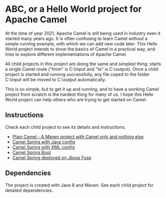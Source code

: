 # ABC, or a Hello World project for Apache Camel

At the time of year 2021, Apache Camel is still being used in industry even it started many years ago. It is often
confusing to learn Camel without a simple running example, with which we can add new code later.  This Hello World project intends to show the basics of
Camel in a practical way, and tries to explore different implementations of Apache Camel.

All child projects in this project are doing the same and simplest thing: starts a single Camel route ("from" is C:\input
and "to" is C:\output). Once a child project is started and running successfully, any file coped to the folder C:\input
will be moved to C:\output automatically.

This is so simple, but to get it up and running, and to have a working Camel project from scratch is the hardest thing for many of us. I hope this Hello World project can help others who are trying
to get started on Camel.

## Instructions

Check each child project to see its details and instructions. 

- [Plain Camel - A Maven project with Camel only and nothing else](camelplain/README.md)
- [Camel Spring with Java config](camelspring/README.md)
- [Camel Spring with XML config](camelspringxml/README.md)
- [Camel Spring Boot](camelspringboot/README.md)
- [Camel Spring deployed on Jboss Fuse](camelSpringInFuse/README.md)

## Dependencies

The project is created with Java 8 and Maven. See each child project for detailed dependencies.
